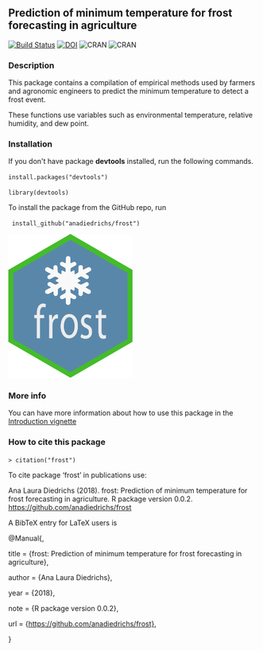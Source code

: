## Prediction of minimum temperature for frost forecasting in agriculture

[![Build Status](https://travis-ci.org/anadiedrichs/frost.svg?branch=master)](https://travis-ci.org/anadiedrichs/frost) [![DOI](https://zenodo.org/badge/128426264.svg)](https://zenodo.org/badge/latestdoi/128426264) ![CRAN](https://www.r-pkg.org/badges/version/frost) ![CRAN](https://cranlogs.r-pkg.org/badges/grand-total/frost)

### Description

This package contains a compilation of empirical methods used by farmers and agronomic engineers to predict the minimum temperature to detect a frost event. 

These functions use variables such as environmental temperature, relative humidity, and dew point.

### Installation

If you don't have package **devtools** installed, run the following commands.

`` install.packages("devtools") ``

`` library(devtools) ``

To install the package from the GitHub repo, run

`` install_github("anadiedrichs/frost")``

<img src="./vignettes/logo-frost.png" width="250">

### More info

You can have more information about how to use this package in the [Introduction vignette](vignettes/Introduction.Rmd)

### How to cite this package

`> citation("frost")`

To cite package ‘frost’ in publications use:

Ana Laura Diedrichs (2018). frost: Prediction of minimum temperature for frost forecasting in agriculture. R package version 0.0.2. https://github.com/anadiedrichs/frost

A BibTeX entry for LaTeX users is

@Manual{,

title = {frost: Prediction of minimum temperature for frost forecasting in agriculture},

author = {Ana Laura Diedrichs},

year = {2018},

note = {R package version 0.0.2},

url = {https://github.com/anadiedrichs/frost},

}

